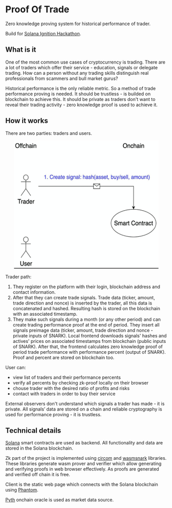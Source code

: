 # Proof Of Trade
Zero knowledge proving system for historical performance of trader.

Build for [Solana Ignition Hackathon](https://solana.com/ignition).
## What is it
One of the most common use cases of cryptocurrency is trading. There are a lot of traders which offer their service - education, signals or delegate trading. How can a person without any trading skills distinguish real professionals from scammers and bull market gurus?

Historical performance is the only reliable metric. So a method of trade performance proving is needed. It should be trustless - is builded on blockchain to achieve this. It should be private as traders don't want to reveal their trading activity - zero knowledge proof is used to achieve it.

## How it works
There are two parties: traders and users.

<p align="center">
    <img src="scheme.gif" alt="scheme" width="450" height="400">
</p>

Trader path:
1. They register on the platform with their login, blockchain address and contact information. 
2. After that they can create trade signals. Trade data (ticker, amount, trade direction and nonce) is inserted by the trader, all this data is concatenated and hashed. Resulting hash is stored on the blockchain with an associated timestamp.
3. They make such signals during a month (or any other period) and can create trading performance proof at the end of period. They insert all signals preimage data (ticker, amount, trade direction and nonce - private inputs of SNARK). Local frontend downloads signals' hashes and actives' prices on associated timestamps from blockchain (public inputs of SNARK). After that, the frontend calculates zero knowledge proof of period trade performance with performance percent (output of SNARK). Proof and percent are stored on blockchain too.

User can:
- view list of traders and their performance percents
- verify all percents by checking zk-proof locally on their browser
- chouse trader with the desired ratio of profits and risks
- contact with traders in order to buy their service

External observers don't understand which signals a trader has made - it is private. All signals’ data are stored on a chain and reliable cryptography is used for performance proving - it is trustless.

## Technical details
[Solana](https://solana.com/) smart contracts are used as backend. All functionality and data are stored in the Solana blockchain.

Zk part of the project is implemented using [circom](https://github.com/iden3/circom) and [wasmsnark](https://github.com/iden3/wasmsnark) libraries. These libraries generate wasm prover and verifier which allow generating and verifying proofs in web browser effectively. As proofs are generated and verified off chain it is free.

Client is the static web page which connects with the Solana blockchain using [Phantom](https://phantom.app/).

[Pyth](https://pyth.network/) onchain oracle is used as market data source.